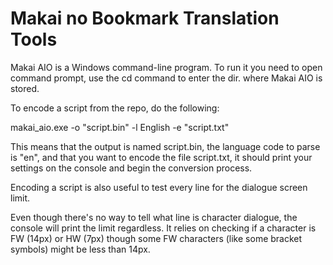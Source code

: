 # Makai no Bookmark Translation Tools

Makai AIO is a Windows command-line program.
To run it you need to open command prompt, use the cd command to enter the dir. where Makai AIO is stored.


To encode a script from the repo, do the following:

makai_aio.exe -o "script.bin" -l English -e "script.txt"

This means that the output is named script.bin, the language code to parse is "en", and that you want to encode the file script.txt, it should print your settings on the console and begin the conversion process.


Encoding a script is also useful to test every line for the dialogue screen limit.

Even though there's no way to tell what line is character dialogue, the console will print the limit regardless.
It relies on checking if a character is FW (14px) or HW (7px) though some FW characters (like some bracket symbols) might be less than 14px.
